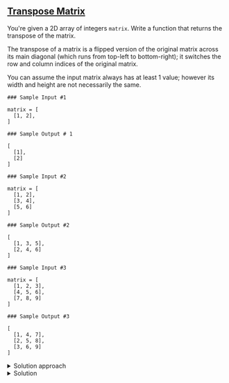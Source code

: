 ## [Transpose Matrix](https://leetcode.com/problems/transpose-matrix/description/)

You're given a 2D array of integers `matrix`. Write a function that returns the transpose of the matrix.

The transpose of a matrix is a flipped version of the original matrix across its main diagonal (which runs from top-left to bottom-right); it switches the row and column indices of the original matrix.

You can assume the input matrix always has at least 1 value; however its width and height are not necessarily the same.

```
### Sample Input #1

matrix = [
  [1, 2],
]

### Sample Output # 1

[
  [1],
  [2]
]

### Sample Input #2

matrix = [
  [1, 2],
  [3, 4],
  [5, 6]
]

### Sample Output #2

[
  [1, 3, 5],
  [2, 4, 6]
]

### Sample Input #3

matrix = [
  [1, 2, 3],
  [4, 5, 6],
  [7, 8, 9]
]

### Sample Output #3

[
  [1, 4, 7],
  [2, 5, 8],
  [3, 6, 9]
]
```

<details>
<summary>Solution approach</summary>
The transpose of a matrix is a flipped version of the original matrix across its main diagonal. To get the transpose of a matrix, you can iterate through the rows and columns of the matrix and swap the values at the current row and column indices with the values at the current column and row indices.
</details>

<details>
<summary>Solution</summary>

```js
function transposeMatrix(matrix) {
  // Write your code here.
  let result = []
  
  for (let i = 0; i < matrix.length; i++) {
    for (let j = 0; j < matrix[i].length; j++) {
      if(!result[j])
        result[j] = []
      result[j][i] = matrix[i][j]
    }
  }
  
  return result;
}
```

</details>